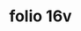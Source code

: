 ---
layout: edition
title: folio 16v
manuscript: Florence, Biblioteca Marucelliana, Carte Rajna XIX.15
sigla: R
iip: r0016v.tif
milestone: 32
---